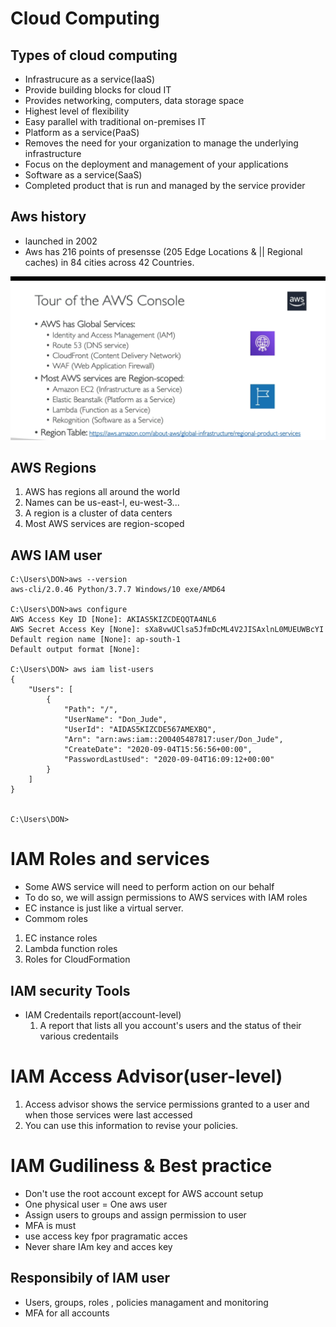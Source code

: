 # Cloud Computing

## Types of cloud computing
* Infrastrucure as a service(IaaS)
* Provide building blocks for cloud IT
* Provides networking, computers, data storage space
* Highest level of flexibility
* Easy parallel with traditional on-premises IT
* Platform as a service(PaaS)
* Removes the need for your organization to manage the underlying   infrastructure
* Focus on the deployment and management of your applications
* Software as a service(SaaS)
* Completed product that is run and managed by the service provider

## Aws history
* launched in 2002
* Aws has 216 points of presensse (205 Edge Locations & || Regional caches) in 84 cities across 42 Countries.

 ![aws_topics](regionscope.PNG?raw=true "Title")

## AWS Regions
1. AWS has regions all around the world
2. Names can be us-east-l, eu-west-3...
3. A region is a cluster of data centers
4. Most AWS services are region-scoped

## AWS IAM user
```
C:\Users\DON>aws --version
aws-cli/2.0.46 Python/3.7.7 Windows/10 exe/AMD64

C:\Users\DON>aws configure
AWS Access Key ID [None]: AKIAS5KIZCDEQQTA4NL6
AWS Secret Access Key [None]: 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
Default region name [None]: ap-south-1
Default output format [None]:

C:\Users\DON> aws iam list-users
{
    "Users": [
        {
            "Path": "/",
            "UserName": "Don_Jude",
            "UserId": "AIDAS5KIZCDE567AMEXBQ",
            "Arn": "arn:aws:iam::200405487817:user/Don_Jude",
            "CreateDate": "2020-09-04T15:56:56+00:00",
            "PasswordLastUsed": "2020-09-04T16:09:12+00:00"
        }
    ]
}


C:\Users\DON>
```

# IAM Roles and services
* Some AWS service will need to perform action on our behalf
* To do so, we will assign permissions to AWS services with IAM roles
* EC instance is just like a virtual server.
* Commom roles
 1. EC instance roles
 2. Lambda function roles
 3. Roles for CloudFormation

## IAM security Tools
* IAM Credentails report(account-level)
  1. A report that lists all you account's users and the status of their various credentails

# IAM Access Advisor(user-level)
  1. Access advisor shows the service permissions granted to a user and when those services were last accessed
  2. You can use this information to revise your policies.

  # IAM Gudiliness & Best practice
  * Don't use the root account except for AWS account setup
  * One physical user = One aws user
  * Assign users to groups and assign permission to user
  * MFA is must
  * use access key fpor pragramatic acces
  * Never share IAm key and acces key

  ## Responsibily of IAM user
  * Users, groups, roles , policies managament and monitoring
  * MFA for all accounts


